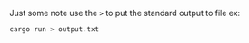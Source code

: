 Just some note
use the `>` to put the standard output to file ex:

```zsh
cargo run > output.txt
```
